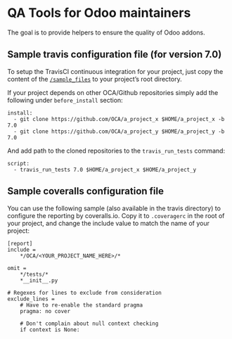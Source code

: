 QA Tools for Odoo maintainers
=============================

The goal is to provide helpers to ensure the quality of Odoo addons. 

Sample travis configuration file (for version 7.0)
--------------------------------------------------

To setup the TravisCI continuous integration for your project, just copy the
content of the [`/sample_files`](https://github.com/OCA/maintainer-quality-tools/tree/master/sample_files)
to your project’s root directory.

If your project depends on other OCA/Github repositories simply add the following under `before_install` section:

    install:
      - git clone https://github.com/OCA/a_project_x $HOME/a_project_x -b 7.0
      - git clone https://github.com/OCA/a_project_y $HOME/a_project_y -b 7.0

And add path to the cloned repositories to the `travis_run_tests` command:

    script:
      - travis_run_tests 7.0 $HOME/a_project_x $HOME/a_project_y

Sample coveralls configuration file
------------------------------------

You can use the following sample (also available in the travis directory) to
configure the reporting by coveralls.io. Copy it to `.coveragerc` in the root
of your project, and change the include value to match the name of your
project:

    [report]
    include =
        */OCA/<YOUR_PROJECT_NAME_HERE>/*

    omit =
        */tests/*
        *__init__.py

    # Regexes for lines to exclude from consideration
    exclude_lines =
        # Have to re-enable the standard pragma
        pragma: no cover

        # Don't complain about null context checking
        if context is None:
